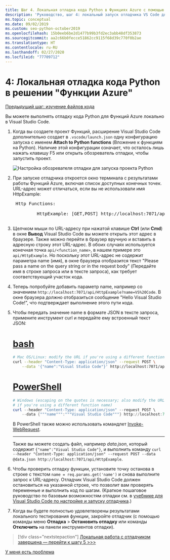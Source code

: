 ```yaml
---
title: Шаг 4. Локальная отладка кода Python в Функциях Azure с помощью VS Code
description: 'Руководство, шаг 4: локальный запуск отладчика VS Code для проверки кода Python.'
ms.topic: conceptual
ms.date: 09/02/2019
ms.custom: seo-python-october2019
ms.openlocfilehash: 15b0eeb6be2d1477b99b3fd2ec3abb48df353873
ms.sourcegitcommit: aa2c66b0fecce51862cc9115f68d39c770f0b2ae
ms.translationtype: HT
ms.contentlocale: ru-RU
ms.lasthandoff: 02/27/2020
ms.locfileid: "77709712"
---
```

# <a name="4-debug-the-azure-functions-python-code-locally"></a>4: Локальная отладка кода Python в решении "Функции Azure"

[Предыдущий шаг: изучение файлов кода](tutorial-vs-code-serverless-python-03.md)

Вы можете выполнять отладку кода Python для Функций Azure локально в Visual Studio Code.

1. Когда вы создаете проект Функций, расширение Visual Studio Code дополнительно создает в `.vscode/launch.json` одну конфигурацию запуска с именем **Attach to Python functions** (Вложение к функциям на Python). Наличие этой конфигурации означает, что осталось лишь нажать клавишу F5 или открыть обозреватель отладки, чтобы запустить проект.

    ![Настройка обозревателя отладки для запуска проекта Python](media/tutorial-vs-code-serverless-python/configuration-to-start-a-python-project-for-debugging.png)

1. При запуске отладчика откроется окно терминала с результатами работы Функций Azure, включая список доступных конечных точек. URL-адрес может отличаться, если вы не использовали имя HttpExample:

    <pre>
    Http Functions:

            HttpExample: [GET,POST] http://localhost:7071/api/HttpExample
    </pre>

1. Щелчком мыши по URL-адресу при нажатой клавише **Ctrl** (или **Cmd**) в окне **Вывод** Visual Studio Code вы можете открыть этот адрес в браузере. Также можно перейти в браузер вручную и вставить в адресную строку этот URL-адрес. В обоих случаях используется конечная точка `api/<function_name>`, в нашем примере это `api/HttpExample`. Но поскольку этот URL-адрес не содержит параметра name (имя), в окне браузера отобразится текст "Please pass a name on the query string or in the request body" (Передайте имя в строке запроса или в тексте запроса), как требует соответствующий участок кода.

1. Теперь попробуйте добавить параметр name, например со значением `http://localhost:7071/api/HttpExample?name=VS%20Code`. В окне браузера должно отобразиться сообщение "Hello Visual Studio Code!", что подтверждает выполнение этого пути кода.

1. Чтобы передать значение name в формате JSON в тексте запроса, примените инструмент curl и передайте ему встроенный текст JSON:

    # <a name="bash"></a>[bash](#tab/bash)

    ```bash
    # Mac OS/Linux: modify the URL if you're using a different function name
    curl --header "Content-Type: application/json" --request POST \
        --data '{"name":"Visual Studio Code"}' http://localhost:7071/api/HttpExample
    ```

    # <a name="powershell"></a>[PowerShell](#tab/powershell)

    ```powershell
    # Windows (escaping on the quotes is necessary; also modify the URL
    # if you're using a different function name)
    curl --header "Content-Type: application/json" --request POST \
        --data {"""name""":"""Visual Studio Code"""} http://localhost:7071/api/HttpExample
    ```

    В PowerShell также можно использовать командлет [Invoke-WebRequest](/powershell/module/microsoft.powershell.utility/invoke-webrequest?view=powershell-6).

    ---

    Также вы можете создать файл, например *data.json*, который содержит `{"name":"Visual Studio Code"}`, и выполнить команду `curl --header "Content-Type: application/json" --request POST --data @data.json http://localhost:7071/api/HttpExample`.

1. Чтобы проверить отладку функции, установите точку останова в строке с текстом `name = req.params.get('name')` и снова выполните запрос к URL-адресу. Отладчик Visual Studio Code должен остановиться на указанной строке, что позволит вам проверять переменные и выполнить код по шагам. (Краткое пошаговое руководство по базовым возможностям отладки см. в [учебнике для Visual Studio Code по настройке и запуску отладчика](https://code.visualstudio.com/docs/python/python-tutorial#configure-and-run-the-debugger).)

1. Когда вы будете полностью удовлетворены результатами локального тестирования функции, закройте отладчик (с помощью команды меню **Отладка** > **Остановить отладку** или команды **Отключить** на панели инструментов отладки).

> [!div class="nextstepaction"]
> [Локальная работа с отладчиком завершена — перейти к шагу 5 >>>](tutorial-vs-code-serverless-python-05.md)

[У меня есть проблема](https://www.research.net/r/PWZWZ52?tutorial=vscode-functions-python&step=04-test-debug)
